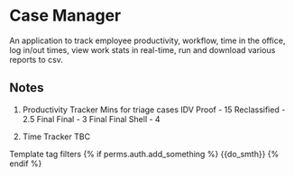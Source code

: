 # Case Manager

An application to track employee productivity, workflow, time in the office, log in/out times, view work stats in real-time, run and download various reports to csv.

## Notes

1. Productivity Tracker
Mins for triage cases
IDV Proof - 15
Reclassified - 2.5
Final Final - 3
Final Final Shell - 4

2. Time Tracker
TBC


Template tag filters
{% if perms.auth.add_something %}
 {{do_smth}}
{% endif %}
